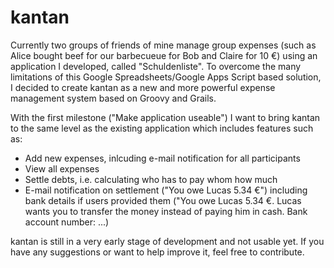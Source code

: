 kantan
======

Currently two groups of friends of mine manage group expenses (such as Alice bought beef for our barbecueue for Bob and Claire for 10 €) using an application I developed, called "Schuldenliste". To overcome the many limitations of this Google Spreadsheets/Google Apps Script based solution, I decided to create kantan as a new and more powerful expense management system based on Groovy and Grails.

With the first milestone ("Make application useable") I want to bring kantan to the same level as the existing application which includes features such as:
* Add new expenses, inlcuding e-mail notification for all participants
* View all expenses
* Settle debts, i.e. calculating who has to pay whom how much
* E-mail notification on settlement ("You owe Lucas 5.34 €") including bank details if users provided them ("You owe Lucas 5.34 €. Lucas wants you to transfer the money instead of paying him in cash. Bank account number: ...) 

kantan is still in a very early stage of development and not usable yet. If you have any suggestions or want to help improve it, feel free to contribute.
